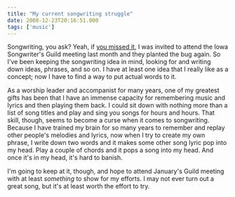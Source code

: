 ```yaml
---
title: "My current songwriting struggle"
date: 2008-12-23T20:16:51.000
tags: ['music']
---
```


Songwriting, you ask? Yeah, if [you missed it](/08/12/a-fun-evening-a-late-night-and-musical-kinship/), I was invited to attend the Iowa Songwriter's Guild meeting last month and they planted the bug again. So I've been keeping the songwriting idea in mind, looking for and writing down ideas, phrases, and so on. I have at least one idea that I really like as a concept; now I have to find a way to put actual words to it.

As a worship leader and accompanist for many years, one of my greatest gifts has been that I have an immense capacity for remembering music and lyrics and then playing them back. I could sit down with nothing more than a list of song titles and play and sing you songs for hours and hours. That skill, though, seems to become a curse when it comes to songwriting. Because I have trained my brain for so many years to remember and replay other people's melodies and lyrics, now when I try to create my own phrase, I write down two words and it makes some other song lyric pop into my head. Play a couple of chords and it pops a song into my head. And once it's in my head, it's hard to banish.

I'm going to keep at it, though, and hope to attend January's Guild meeting with at least _something_ to show for my efforts. I may not ever turn out a great song, but it's at least worth the effort to try.
